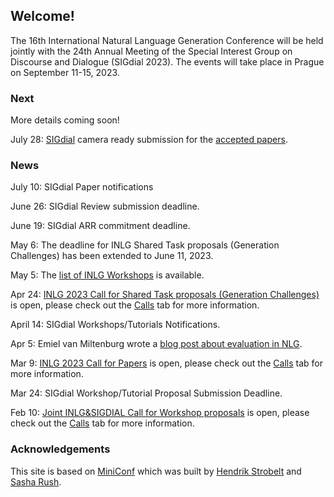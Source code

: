 ## Welcome!

The 16th International Natural Language Generation Conference
will be held jointly with the 24th Annual Meeting of the Special Interest Group on Discourse and Dialogue (SIGdial 2023).
The events will take place in Prague on September 11-15, 2023.

### Next 
More details coming soon!

July 28: [SIGdial](https://2023.sigdial.org/dates/) camera ready submission for the [accepted papers](https://2023.sigdial.org/accepted-papers/).

### News

July 10: SIGdial Paper notifications

June 26: SIGdial Review submission deadline.

June 19: SIGdial ARR commitment deadline.

May 6: The deadline for INLG Shared Task proposals (Generation Challenges) has been extended to June 11, 2023.

May 5: The [list of INLG Workshops](https://inlg2023.github.io/workshops.html) is available.

Apr 24: [INLG 2023 Call for Shared Task proposals (Generation Challenges)](https://inlg2023.github.io/calls.html)  is open, please check out the [Calls](https://inlg2023.github.io/calls.html) tab for more information.

April 14: SIGdial Workshops/Tutorials Notifications.

Apr 5: Emiel van Miltenburg wrote a [blog post about evaluation in NLG](https://inlg2023.github.io/eval_blog.html).

Mar 9: [INLG 2023 Call for Papers](https://inlg2023.github.io/calls.html)  is open, please check out the [Calls](https://inlg2023.github.io/calls.html) tab for more information.

Mar 24: SIGdial Workshop/Tutorial Proposal Submission Deadline.

Feb 10: [Joint INLG&SIGDIAL Call for Workshop proposals](https://inlg2023.github.io/calls.html) is open, please check out the [Calls](https://inlg2023.github.io/calls.html) tab for more information.
### Acknowledgements

This site is based on [MiniConf](https://github.com/Mini-Conf/Mini-Conf) which was built by [Hendrik Strobelt](http://twitter.com/hen_str) and [Sasha Rush](http://twitter.com/srush_nlp).

